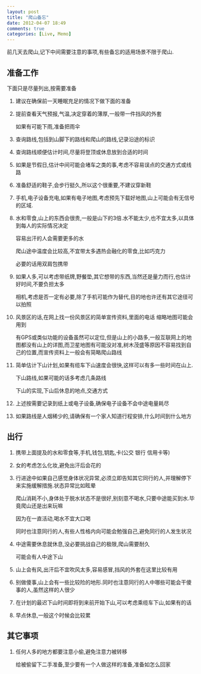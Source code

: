 ```yaml
---
layout: post
title: "爬山备忘"
date: 2012-04-07 18:49
comments: true
categories: [Live, Memo]
---
```


前几天去爬山,记下中间需要注意的事项,有些备忘的适用场景不限于爬山.


准备工作
--------

下面只是尽量列出,按需要准备

1.  建议在确保前一天睡眠充足的情况下做下面的准备

1.  提前查看天气预报,气温,决定穿着的薄厚,一般带一件挡风的外套

    如果有可能下雨,准备把雨伞

1.  查询路线,包括到山脚下的路线和爬山的路线,记录沿途的标识

1.  查询路线顺便估计时间,尽量将登顶或休息放到合适的时间

1.  如果是节假日,估计中间可能会堵车之类的事,考虑不容易误点的交通方式或线路

1.  准备舒适的鞋子,会步行挺久,所以这个很重要,不建议穿新鞋

1.  手机,电子设备充电,如果有电子地图,考虑预先下载好地图,山上可能会有无信号的区域.

1.  水和零食,山上的东西会很贵,一般是山下的3倍.水不能太少,也不宜太多,以具体到每人的实际情况决定

    容易出汗的人会需要更多的水
    
    爬山途中温度会比较高,不宜带太多遇热会融化的零食,比如巧克力
    
    必要的话用双肩包携带

1.  如果人多,可以考虑带纸牌,野餐垫,其它想带的东西,当然还是量力而行,也估计好时间,不要负担太多
   
    相机,考虑是否一定有必要,除了手机可能作为替代,目的地也许还有其它途径可以拍照

1.  风景区的话,在网上找一份风景区的简单宣传资料,里面的电话 缩略地图可能会用到
    
    有GPS或类似功能的设备虽然可以定位,但是山上的小路多,一般互联网上的地图都没有山上的详图,而卫星地图有可能没对准,树木茂盛等原因不容易找到自己的位置,而宣传资料上一般会有简略爬山路线

1.  简单估计下山计划,如果有缆车下山速度会很快,这样可以有多一些时间在山上.

    下山路线,如果可能的话多考虑几条路线

    下山的实现,下山后休息的地点,交通方式

1.  上述按需要记录到纸上或电子设备,确保电子设备不会中途电量耗尽

1.  如果路线是人烟稀少的,请确保有一个家人知道行程安排,什么时间到什么地方


出行
----

1.  携带上面提及的水和零食等,手机,钱包,钥匙,卡(公交 银行 信用卡等)

1.  女的考虑怎么化妆,避免出汗后会花的

1.  行进途中如果自己感觉身体状况异常,必须立即告知其它同行的人,并理解停下来实施缓解措施.状态异常比如眩晕

    爬山消耗不小,身体处于脱水状态不是很好,别刻意不喝水,只要中途能买到水.毕竟爬山还是出来玩嘛

    因为在一直活动,喝水不宜大口喝

    同时也注意同行的人,有些人性格内向可能会勉强自己,避免同行的人发生状况

1.  中途需要休息就休息,没必要挑战自己的极限,爬山需要耐久
    
    可能会有人中途下山

1.  山上会有风,出汗后不宜吹风太多,容易感冒,挡风的外套在这里比较有用

1.  别做傻事,山上会有一些比较险的地形.同时也注意同行的人中哪些可能会干傻事的人,虽然这样的人很少

1.  在计划的最迟下山时间即将到来前开始下山,可以考虑乘缆车下山,如果有的话

1.  早点休息,一般这个时候会比较累


其它事项
--------

1. 任何人多的地方都要注意小偷,避免注意力被转移

   给被偷留下二手准备,至少要有一个人做这样的准备,准备如怎么回家




